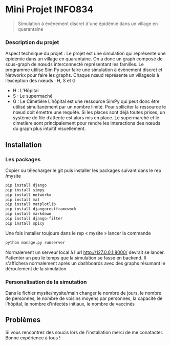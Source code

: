 # Mini Projet INFO834
> Simulation à événement discret d'une épidémie dans un village en quarantaine

### Description du projet

Aspect technique du projet :
Le projet est une simulation qui représente une épidémie dans un village en quarantaine. On a donc un graph composé de sous-graph de nœuds interconnecté représentant les familles. Le programme utilise Sim Py pour faire une simulation à évènement discret et Networkx pour faire les graphs. Chaque nœud représente un villageois à l’exception des nœuds : H, S et G
-	H : L’Hôpital
-	S : Le supermaché
-	G : Le Cimetière
L’hôpital est une ressource SimPy qui peut donc être utilisé simultanément par un nombre limité. Pour solliciter la ressource le nœud doit émettre une requête. Si les places sont déjà toutes prises, un système de file d’attente est alors mis en place.
Le supermarché et le cimetière sont principalement pour rendre les interactions des nœuds du graph plus intuitif visuellement. 


## Installation

### Les packages
Copier ou télécharger le git puis installer les packages suivant dans le rep /mysite
```sh
pip install django
pip install simpy
pip install networkx
pip install mat
pip install matplotlib
pip install djangorestframework
pip install markdown
pip install django-filter
pip install spicy
```

Une fois installer toujours dans le rep « mysite » lancer la commande 
```sh
python manage.py runserver 
```
Normalement un serveur local à l'url http://127.0.0.1:8000/ devrait se lancer. Patienter un peu le temps que la simulation se fasse en backend. Il s'affichera normalement après un dashboards avec des graphs résumant le déroulement de la simulation.

### Personalisation de la simutation 
Dans le fichier mysite/mysite/main
changer le nombre de jours, le nombre de personnes, le nombre de voisins moyens par personnes, la capacité de l'hôpital, le nombre d'infectés initiaux, le nombre de vaccinés

## Problèmes
Si vous rencontrez des soucis lors de l'installation merci de me conatacter.
Bonne expérience à tous !
